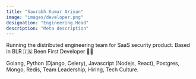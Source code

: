 ```yaml
---
title: "Saurabh Kumar Ariyan"
image: "images/developer.png"
designation: "Engineering Head"
description: "Meta description"
---
```


Running the distributed engineering team for SaaS security product. Based in BLR 🇮🇳 Been First Developer 💪💪

Golang, Python (Django, Celery), Javascript (Nodejs, React), Postgres, Mongo, Redis, Team Leadership, Hiring, Tech Culture. 
